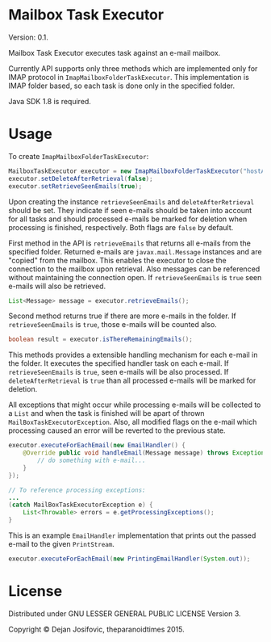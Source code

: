 # Mailbox Task Executor #

Version: 0.1.

Mailbox Task Executor executes task against an e-mail mailbox.

Currently API supports only three methods which are implemented only for IMAP
protocol in ```ImapMailboxFolderTaskExecutor```. This implementation is IMAP
folder based, so each task is done only in the specified folder.

Java SDK 1.8 is required.

# Usage #

To create ```ImapMailboxFolderTaskExecutor```:

```java
MailboxTaskExecutor executor = new ImapMailboxFolderTaskExecutor("hostAddress", "username", "password", "folderName");
executor.setDeleteAfterRetrieval(false);
executor.setRetrieveSeenEmails(true);
```
Upon creating the instance ```retrieveSeenEmails``` and ```deleteAfterRetrieval```
should be set. They indicate if seen e-mails should be taken into account for all
tasks and should processed e-mails be marked for deletion when processing is finished,
respectively. Both flags are ```false``` by default.

First method in the API is ```retrieveEmails``` that returns all e-mails from
the specified folder. Returned e-mails are ```javax.mail.Message``` instances
and are "copied" from the mailbox. This enables the executor to close the
connection to the mailbox upon retrieval. Also messages can be referenced without
maintaining the connection open. If ```retrieveSeenEmails``` is ```true``` seen e-mails
will also be retrieved.

```java
List<Message> message = executor.retrieveEmails();
```

Second method returns true if there are more e-mails in the folder. If 
```retrieveSeenEmails``` is ```true```, those e-mails will be counted also.

```java
boolean result = executor.isThereRemainingEmails();
```

This methods provides a extensible handling mechanism for each e-mail in the
folder. It executes the specified handler task on each e-mail. If 
```retrieveSeenEmails``` is ```true```, seen e-mails will be also processed. If
```deleteAfterRetrieval``` is ```true``` than all processed e-mails will be marked
for deletion.

All exceptions that might occur while processing e-mails will be collected to a 
```List``` and when the task is finished will be apart of thrown
```MailBoxTaskExecutorException```. Also, all modified flags on the e-mail which
processing caused an error will be reverted to the previous state.

```java
executor.executeForEachEmail(new EmailHandler() {
    @Override public void handleEmail(Message message) throws Exception {
        // do something with e-mail...
    }
});

// To reference processing exceptions:
...
(catch MailBoxTaskExecutorException e) {
    List<Throwable> errors = e.getProcessingExceptions();
}
```

This is an example ```EmailHandler``` implementation that prints out the passed
e-mail to the given ```PrintStream```.

```java
executor.executeForEachEmail(new PrintingEmailHandler(System.out));
```

# License #

Distributed under GNU LESSER GENERAL PUBLIC LICENSE Version 3.

Copyright © Dejan Josifovic, theparanoidtimes 2015.
